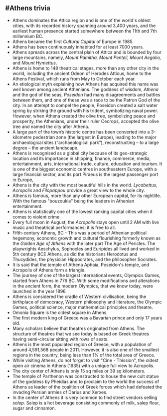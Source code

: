#Athens trivia
---------------

* Athens dominates the Attica region and is one of the world's oldest cities, with its recorded history spanning around 3,400 years, and the earliest human presence started somewhere between the 11th and 7th millennium BC.
* Athens became the first *Cultural Capital* of Europe in 1985.
* Athens has been continuously inhabited for at least 7000 years.
* Athens spreads across the central plain of Attica and is bounded by four large mountains, namely, *Mount Pamitha, Mount Penteli, Mount Aegalio,* and *Mount Hymettus*.
* Athens is home to 148 theatrical stages, more than any other city in the world, including the ancient Odeon of Herodes Atticus, home to the Athens Festival, which runs from May to October each year.
* An etiological myth explaining how Athens has acquired this name was well known among ancient Athenians. The goddess of wisdom, *Athena* and the god of the seas, *Poseidon* had many disagreements and battles between them, and one of these was a race to be the Patron God of the city. In an attempt to compel the people, Poseidon created a salt water spring by striking the ground with his trident, symbolizing naval power. However, when Athena created the olive tree, symbolizing peace and prosperity, the Athenians, under their ruler Cecrops, accepted the olive tree and named the city after Athena.
* A large part of the town’s historic centre has been converted into a 3-kilometre pedestrian zone (the largest in Europe), leading to the major archaeological sites (“archaeological park”), reconstructing – to a large degree – the ancient landscape.
* Athens is recognised as a global city because of its geo-strategic location and its importance in shipping, finance, commerce, media, entertainment, arts, international trade, culture, education and tourism. It is one of the biggest economic centres in southeastern Europe, with a large financial sector, and its port Piraeus is the largest passenger port in Europe,
* Athens is the city with the most beautiful hills in the world. *Lycabettus, Acropolis* and *Filopappou* provide a great view to the whole city.
* Athens is famous, more than any other European capital, for its nightlife. With the famous "bouzoukia" being the leaders in Athenian entertainment.
* Athens is statistically one of the lowest ranking capital cities when it comes to violent crime.
* Every full moon in August, the *Acropolis* stays open until 2 AM with live music and theatrical performances; it is free to all.
* Fifth-century Athens, BC - This was a period of Athenian political hegemony, economic growth and cultural flourishing formerly known as the *Golden Age of Athens* with the later part The Age of Pericles. The playwrights Aeschylus, Sophocles and Euripides all lived and worked in 5th century BCE Athens, as did the historians Herodotus and Thucydides, the physician Hippocrates, and the philosopher Socrates.
* It is said that the temple of Athena Aphaia, Poseidon's temple, and Acropolis of Athens form a triangle.
* The journey of one of the largest international events, Olympics Games, started from Athens in 776 BC. With some modifications and alterations in the ancient form, the modern Olympics, that we know today, were launched in the year 1896.
* Athens is considered the cradle of Western civilisation, being the birthplace of democracy, Western philosophy and literature, the Olympic Games, political science, major mathematical principles and theatre.
* Omonia Square is the oldest square in Athens.
* The first modern king of Greece was a Bavarian prince and only 17 years old.
* Many scholars believe that theatres originated from Athens. The structure of theatres that we see today is based on Greek theatres having semi-circular sitting with rows of seats.
* Athens is the most populated region of Greece, with a population of around 4,591,568 people in 2011. However, it is also one of the smallest regions in the country, being less than 1% of the total area of Greece.
* While visiting Athens, do not forget to visit "Cine - Thission", the oldest open air cinema in Athens (1935) with a unique full view to Acropolis.
* The city center of Athens is only 15 sq miles or 39 sq kilometers.
* The temple of Parthenon was constructed to house the new cult statue of the goddess by Pheidias and to proclaim to the world the success of Athens as leader of the coalition of Greek forces which had defeated the invading Persian armies of Darius and Xerxes.
* In the center of Athens it is very common to find street vendors selling *salep*. Salep is a hot beverage consisting commonly of milk, salep flour, sugar and cinnamon.
